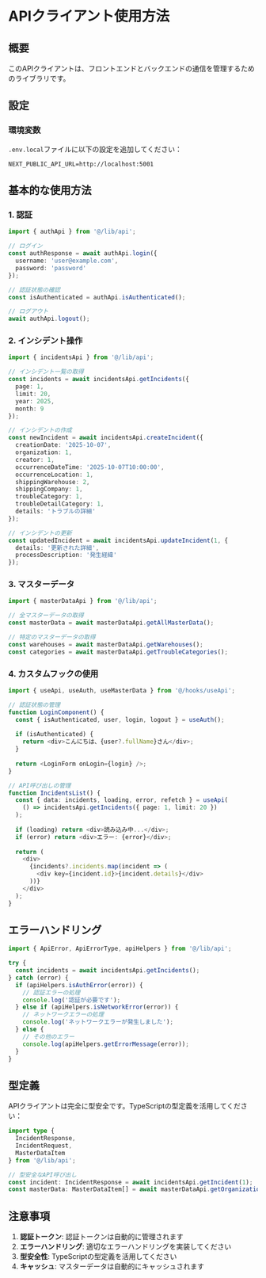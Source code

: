 # APIクライアント使用方法

## 概要
このAPIクライアントは、フロントエンドとバックエンドの通信を管理するためのライブラリです。

## 設定

### 環境変数
`.env.local`ファイルに以下の設定を追加してください：

```env
NEXT_PUBLIC_API_URL=http://localhost:5001
```

## 基本的な使用方法

### 1. 認証

```typescript
import { authApi } from '@/lib/api';

// ログイン
const authResponse = await authApi.login({
  username: 'user@example.com',
  password: 'password'
});

// 認証状態の確認
const isAuthenticated = authApi.isAuthenticated();

// ログアウト
await authApi.logout();
```

### 2. インシデント操作

```typescript
import { incidentsApi } from '@/lib/api';

// インシデント一覧の取得
const incidents = await incidentsApi.getIncidents({
  page: 1,
  limit: 20,
  year: 2025,
  month: 9
});

// インシデントの作成
const newIncident = await incidentsApi.createIncident({
  creationDate: '2025-10-07',
  organization: 1,
  creator: 1,
  occurrenceDateTime: '2025-10-07T10:00:00',
  occurrenceLocation: 1,
  shippingWarehouse: 2,
  shippingCompany: 1,
  troubleCategory: 1,
  troubleDetailCategory: 1,
  details: 'トラブルの詳細'
});

// インシデントの更新
const updatedIncident = await incidentsApi.updateIncident(1, {
  details: '更新された詳細',
  processDescription: '発生経緯'
});
```

### 3. マスターデータ

```typescript
import { masterDataApi } from '@/lib/api';

// 全マスターデータの取得
const masterData = await masterDataApi.getAllMasterData();

// 特定のマスターデータの取得
const warehouses = await masterDataApi.getWarehouses();
const categories = await masterDataApi.getTroubleCategories();
```

### 4. カスタムフックの使用

```typescript
import { useApi, useAuth, useMasterData } from '@/hooks/useApi';

// 認証状態の管理
function LoginComponent() {
  const { isAuthenticated, user, login, logout } = useAuth();
  
  if (isAuthenticated) {
    return <div>こんにちは、{user?.fullName}さん</div>;
  }
  
  return <LoginForm onLogin={login} />;
}

// API呼び出しの管理
function IncidentsList() {
  const { data: incidents, loading, error, refetch } = useApi(
    () => incidentsApi.getIncidents({ page: 1, limit: 20 })
  );
  
  if (loading) return <div>読み込み中...</div>;
  if (error) return <div>エラー: {error}</div>;
  
  return (
    <div>
      {incidents?.incidents.map(incident => (
        <div key={incident.id}>{incident.details}</div>
      ))}
    </div>
  );
}
```

## エラーハンドリング

```typescript
import { ApiError, ApiErrorType, apiHelpers } from '@/lib/api';

try {
  const incidents = await incidentsApi.getIncidents();
} catch (error) {
  if (apiHelpers.isAuthError(error)) {
    // 認証エラーの処理
    console.log('認証が必要です');
  } else if (apiHelpers.isNetworkError(error)) {
    // ネットワークエラーの処理
    console.log('ネットワークエラーが発生しました');
  } else {
    // その他のエラー
    console.log(apiHelpers.getErrorMessage(error));
  }
}
```

## 型定義

APIクライアントは完全に型安全です。TypeScriptの型定義を活用してください：

```typescript
import type { 
  IncidentResponse, 
  IncidentRequest, 
  MasterDataItem 
} from '@/lib/api';

// 型安全なAPI呼び出し
const incident: IncidentResponse = await incidentsApi.getIncident(1);
const masterData: MasterDataItem[] = await masterDataApi.getOrganizations();
```

## 注意事項

1. **認証トークン**: 認証トークンは自動的に管理されます
2. **エラーハンドリング**: 適切なエラーハンドリングを実装してください
3. **型安全性**: TypeScriptの型定義を活用してください
4. **キャッシュ**: マスターデータは自動的にキャッシュされます
